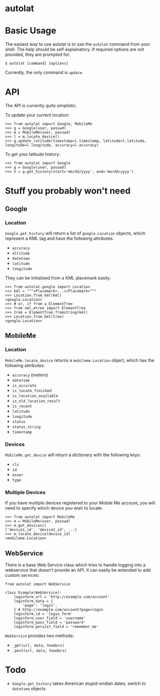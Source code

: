 autolat
=======

# Basic Usage

The easiest way to use autolat is to use the `autolat` command from your shell. The help should be self explainatory. If required options are not provided, they are prompted for:

    $ autolat [command] [options]

Currently, the only command is `update`.


# API

The API is currently quite simplistic.

To update your current location:

    >>> from autolat import Google, MobileMe
    >>> g = Google(user, passwd)
    >>> m = MobileMe(user, passwd)
    >>> l = m.locate_device()
    >>> g.update_latitude(timestamp=l.timestamp, latitude=l.latitude, longitude=l.longitude, accuracy=l.accuracy)

To get your latitude history:

    >>> from autolat import Google
    >>> g = Google(user, passwd)
    >>> h = g.get_history(start='mm/dd/yyyy', end='mm/dd/yyyy')


# Stuff you probably won't need

## Google

### Location

`Google.get_history` will return a list of `google.Location` objects, which represent a KML <Placemark> tag and have the following attributes:

* `accuracy`
* `altitude`
* `datetime`
* `latitude`
* `longitude`

They can be initialised from a KML placemark easily:

    >>> from autolat.google import Location
    >>> kml = """<Placemark>...</Placemark>"""
    >>> Location.from_kml(kml)
    <google.Location>
    >>> # or, if from a ElementTree
    >>> from xml.etree import ElementTree
    >>> tree = ElementTree.fromstring(kml)
    >>> Location.from_kml(tree)
    <google.Location>


## MobileMe

### Location

`MobileMe.locate_device` returns a `mobileme.Location` object, which has the following attributes:

* `accuracy` (meters)
* `datetime`
* `is_accurate`
* `is_locate_finished`
* `is_location_available`
* `is_old_location_result`
* `is_recent`
* `latitude`
* `longitude`
* `status`
* `status_string`
* `timestamp`

### Devices

`MobileMe.get_device` will return a dictionary with the following keys:

* `cls`
* `id`
* `osver`
* `type`

### Multiple Devices

If you have multiple devices registered to your Mobile Me account, you will need to specify which device you wish to locate.

    >>> from autolat import MobileMe
    >>> m = MobileMe(user, passwd)
    >>> m.get_devices()
    ['device1_id', 'device2_id', ...]
    >>> m.locate_device(device_id)
    <mobileme.Location>


## WebService

There is a base Web Service class which tries to handle logging into a webservice that doesn't provide an API. It can easily be extended to add custom services:

    from autolat import WebService

    class Example(WebService):
        loginform_url = 'http://example.com/account'
        loginform_data = {
            'page': 'login',
        } # http://example.com/account?page=login
        loginform_id = 'login_form'
        loginform_user_field = 'username'
        loginform_pass_field = 'password'
        loginform_persist_field = 'remember_me'

`WebService` provides two methods:

* `_get(url, data, headers)`
* `_post(url, data, headers)`


# Todo

* `Google.get_history` takes American stupid-endian dates, switch to `datetime` objects
